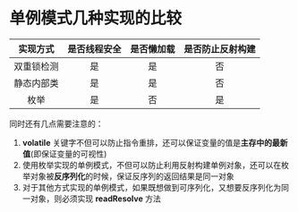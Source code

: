# 单例模式几种实现的比较

实现方式 | 是否线程安全 | 是否懒加载 | 是否防止反射构建
:---:|:---:|:---:|:---:
双重锁检测 | 是 | 是 | 否
静态内部类 | 是 | 是 | 否
枚举 | 是 | 否 | 是

同时还有几点需要注意的：

1. **volatile** 关键字不但可以防止指令重排，还可以保证变量的值是**主存中的最新值**(即保证变量的可视性)
1. 使用枚举实现的单例模式，不但可以防止利用反射构建单例对象，还可以在枚举对象被**反序列化**的时候，保证反序列的返回结果是同一对象
1. 对于其他方式实现的单例模式，如果既想做到可序列化，又想要反序列化为同一对象，则必须实现 **readResolve** 方法
